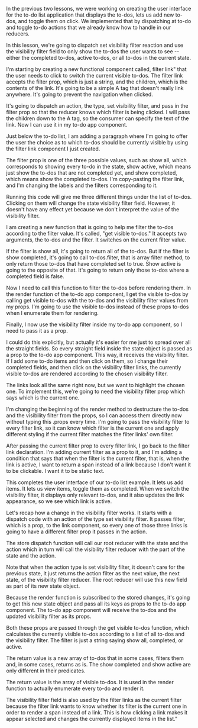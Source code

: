 

In the previous two lessons, we were working on creating the user interface for the to-do list application that displays the to-dos, lets us add new to-dos, and toggle them on click. We implemented that by dispatching at to-do and toggle to-do actions that we already know how to handle in our reducers.

In this lesson, we're going to dispatch set visibility filter reaction and use the visibility filter field to only show the to-dos the user wants to see -- either the completed to-dos, active to-dos, or all to-dos in the current state.

I'm starting by creating a new functional component called, filter link" that the user needs to click to switch the current visible to-dos. The filter link accepts the filter prop, which is just a string, and the children, which is the contents of the link. It's going to be a simple A tag that doesn't really link anywhere. It's going to prevent the navigation when clicked.

It's going to dispatch an action, the type, set visibility filter, and pass in the filter prop so that the reducer knows which filter is being clicked. I will pass the children down to the A tag, so the consumer can specify the text of the link. Now I can use it in my to-do app component.

Just below the to-do list, I am adding a paragraph where I'm going to offer the user the choice as to which to-dos should be currently visible by using the filter link component I just created.

The filter prop is one of the three possible values, such as show all, which corresponds to showing every to-do in the state, show active, which means just show the to-dos that are not completed yet, and show completed, which means show the completed to-dos. I'm copy-pasting the filter link, and I'm changing the labels and the filters corresponding to it.

Running this code will give me three different things under the list of to-dos. Clicking on them will change the state visibility filter field. However, it doesn't have any effect yet because we don't interpret the value of the visibility filter.

I am creating a new function that is going to help me filter the to-dos according to the filter value. It's called, "get visible to-dos." It accepts two arguments, the to-dos and the filter. It switches on the current filter value.

If the filter is show all, it's going to return all of the to-dos. But if the filter is show completed, it's going to call to-dos.filter, that is array filter method, to only return those to-dos that have completed set to true. Show active is going to the opposite of that. It's going to return only those to-dos where a completed field is false.

Now I need to call this function to filter the to-dos before rendering them. In the render function of the to-do app component, I get the visible to-dos by calling get visible to-dos with the to-dos and the visibility filter values from my props. I'm going to use the visible to-dos instead of these props to-dos when I enumerate them for rendering.

Finally, I now use the visibility filter inside my to-do app component, so I need to pass it as a prop.

I could do this explicitly, but actually it's easier for me just to spread over all the straight fields. So every straight field inside the state object is passed as a prop to the to-do app component. This way, it receives the visibility filter. If I add some to-do items and then click on them, so I change their completed fields, and then click on the visibility filter links, the currently visible to-dos are rendered according to the chosen visibility filter.

The links look all the same right now, but we want to highlight the chosen one. To implement this, we're going to need the visibility filter prop which says which is the current one.

I'm changing the beginning of the render method to destructure the to-dos and the visibility filter from the props, so I can access them directly now without typing this .props every time. I'm going to pass the visibility filter to every filter link, so it can know which filter is the current one and apply different styling if the current filter matches the filter links' own filter.

After passing the current filter prop to every filter link, I go back to the filter link declaration. I'm adding current filter as a prop to it, and I'm adding a condition that says that when the filter is the current filter, that is, when the link is active, I want to return a span instead of a link because I don't want it to be clickable. I want it to be static text.

This completes the user interface of our to-do list example. It lets us add items. It lets us view items, toggle them as completed. When we switch the visibility filter, it displays only relevant to-dos, and it also updates the link appearance, so we see which link is active.

Let's recap how a change in the visibility filter works. It starts with a dispatch code with an action of the type set visibility filter. It passes filter, which is a prop, to the link component, so every one of those three links is going to have a different filter prop it passes in the action.

The store dispatch function will call our root reducer with the state and the action which in turn will call the visibility filter reducer with the part of the state and the action.

Note that when the action type is set visibility filter, it doesn't care for the previous state, it just returns the action filter as the next value, the next state, of the visibility filter reducer. The root reducer will use this new field as part of its new state object.

Because the render function is subscribed to the stored changes, it's going to get this new state object and pass all its keys as props to the to-do app component. The to-do app component will receive the to-dos and the updated visibility filter as its props.

Both these props are passed through the get visible to-dos function, which calculates the currently visible to-dos according to a list of all to-dos and the visibility filter. The filter is just a string saying show all, completed, or active.

The return value is a new array of to-dos that in some cases, filters them and, in some cases, returns as is. The show completed and show active are only different in their predicates.

The return value is the array of visible to-dos. It is used in the render function to actually enumerate every to-do and render it.

The visibility filter field is also used by the filter links as the current filter because the filter link wants to know whether its filter is the current one in order to render a span instead of a link. This is how clicking a link makes it appear selected and changes the currently displayed items in the list."